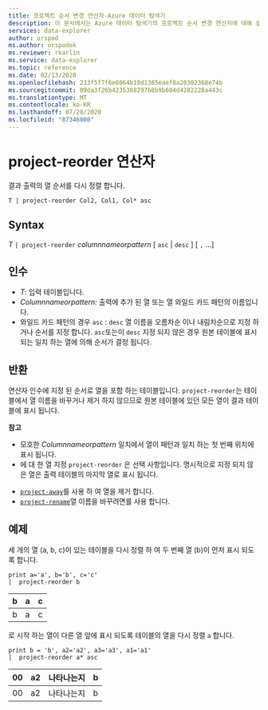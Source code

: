 ```yaml
---
title: 프로젝트 순서 변경 연산자-Azure 데이터 탐색기
description: 이 문서에서는 Azure 데이터 탐색기의 프로젝트 순서 변경 연산자에 대해 설명 합니다.
services: data-explorer
author: orspod
ms.author: orspodek
ms.reviewer: rkarlin
ms.service: data-explorer
ms.topic: reference
ms.date: 02/13/2020
ms.openlocfilehash: 233f5f7f6e6064b10d1385eaef8a28302368e74b
ms.sourcegitcommit: 09da3f26b4235368297b8b9b604d4282228a443c
ms.translationtype: MT
ms.contentlocale: ko-KR
ms.lasthandoff: 07/28/2020
ms.locfileid: "87346000"
---
```

# <a name="project-reorder-operator"></a>project-reorder 연산자

결과 출력의 열 순서를 다시 정렬 합니다.

```kusto
T | project-reorder Col2, Col1, Col* asc
```

## <a name="syntax"></a>Syntax

*T* `| project-reorder` *columnnameorpattern* [ `asc` | `desc` ] [ `,` ...]

## <a name="arguments"></a>인수

* *T*: 입력 테이블입니다.
* *Columnnameorpattern:* 출력에 추가 된 열 또는 열 와일드 카드 패턴의 이름입니다.
* 와일드 카드 패턴의 경우 `asc` : `desc` 열 이름을 오름차순 이나 내림차순으로 지정 하거나 순서를 지정 합니다. `asc`또는이 `desc` 지정 되지 않은 경우 원본 테이블에 표시 되는 일치 하는 열에 의해 순서가 결정 됩니다.

## <a name="returns"></a>반환

연산자 인수에 지정 된 순서로 열을 포함 하는 테이블입니다. `project-reorder`는 테이블에서 열 이름을 바꾸거나 제거 하지 않으므로 원본 테이블에 있던 모든 열이 결과 테이블에 표시 됩니다.

**참고**

- 모호한 *Columnnameorpattern* 일치에서 열이 패턴과 일치 하는 첫 번째 위치에 표시 됩니다.
- 에 대 한 열 지정 `project-reorder` 은 선택 사항입니다. 명시적으로 지정 되지 않은 열은 출력 테이블의 마지막 열로 표시 됩니다.

* [`project-away`](projectawayoperator.md)를 사용 하 여 열을 제거 합니다.
* [`project-rename`](projectrenameoperator.md)열 이름을 바꾸려면를 사용 합니다.


## <a name="examples"></a>예제

세 개의 열 (a, b, c)이 있는 테이블을 다시 정렬 하 여 두 번째 열 (b)이 먼저 표시 되도록 합니다.

<!-- csl: https://help.kusto.windows.net/Samples -->
```kusto
print a='a', b='b', c='c'
|  project-reorder b
```

|b|a|c|
|---|---|---|
|b|a|c|

로 시작 하는 열이 다른 열 앞에 표시 되도록 테이블의 열을 다시 정렬 `a` 합니다.

<!-- csl: https://help.kusto.windows.net/Samples -->
```kusto
print b = 'b', a2='a2', a3='a3', a1='a1'
|  project-reorder a* asc
```

|00|a2|나타나는지|b|
|---|---|---|---|
|00|a2|나타나는지|b|
